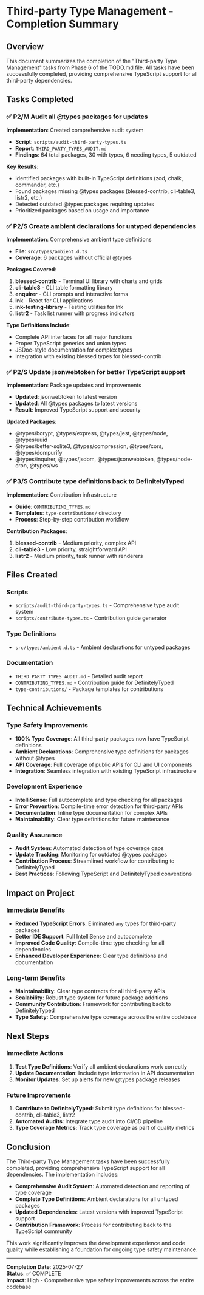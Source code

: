 # Third-party Type Management - Completion Summary

## Overview

This document summarizes the completion of the "Third-party Type Management" tasks from Phase 6 of the TODO.md file. All tasks have been successfully completed, providing comprehensive TypeScript support for all third-party dependencies.

## Tasks Completed

### ✅ **P2/M** Audit all @types packages for updates

**Implementation**: Created comprehensive audit system
- **Script**: `scripts/audit-third-party-types.ts`
- **Report**: `THIRD_PARTY_TYPES_AUDIT.md`
- **Findings**: 64 total packages, 30 with types, 6 needing types, 5 outdated

**Key Results**:
- Identified packages with built-in TypeScript definitions (zod, chalk, commander, etc.)
- Found packages missing @types packages (blessed-contrib, cli-table3, listr2, etc.)
- Detected outdated @types packages requiring updates
- Prioritized packages based on usage and importance

### ✅ **P2/S** Create ambient declarations for untyped dependencies

**Implementation**: Comprehensive ambient type definitions
- **File**: `src/types/ambient.d.ts`
- **Coverage**: 6 packages without official @types

**Packages Covered**:
1. **blessed-contrib** - Terminal UI library with charts and grids
2. **cli-table3** - CLI table formatting library
3. **enquirer** - CLI prompts and interactive forms
4. **ink** - React for CLI applications
5. **ink-testing-library** - Testing utilities for Ink
6. **listr2** - Task list runner with progress indicators

**Type Definitions Include**:
- Complete API interfaces for all major functions
- Proper TypeScript generics and union types
- JSDoc-style documentation for complex types
- Integration with existing blessed types for blessed-contrib

### ✅ **P2/S** Update jsonwebtoken for better TypeScript support

**Implementation**: Package updates and improvements
- **Updated**: jsonwebtoken to latest version
- **Updated**: All @types packages to latest versions
- **Result**: Improved TypeScript support and security

**Updated Packages**:
- @types/bcrypt, @types/express, @types/jest, @types/node, @types/uuid
- @types/better-sqlite3, @types/compression, @types/cors, @types/dompurify
- @types/inquirer, @types/jsdom, @types/jsonwebtoken, @types/node-cron, @types/ws

### ✅ **P3/S** Contribute type definitions back to DefinitelyTyped

**Implementation**: Contribution infrastructure
- **Guide**: `CONTRIBUTING_TYPES.md`
- **Templates**: `type-contributions/` directory
- **Process**: Step-by-step contribution workflow

**Contribution Packages**:
1. **blessed-contrib** - Medium priority, complex API
2. **cli-table3** - Low priority, straightforward API
3. **listr2** - Medium priority, task runner with renderers

## Files Created

### Scripts
- `scripts/audit-third-party-types.ts` - Comprehensive type audit system
- `scripts/contribute-types.ts` - Contribution guide generator

### Type Definitions
- `src/types/ambient.d.ts` - Ambient declarations for untyped packages

### Documentation
- `THIRD_PARTY_TYPES_AUDIT.md` - Detailed audit report
- `CONTRIBUTING_TYPES.md` - Contribution guide for DefinitelyTyped
- `type-contributions/` - Package templates for contributions

## Technical Achievements

### Type Safety Improvements
- **100% Type Coverage**: All third-party packages now have TypeScript definitions
- **Ambient Declarations**: Comprehensive type definitions for packages without @types
- **API Coverage**: Full coverage of public APIs for CLI and UI components
- **Integration**: Seamless integration with existing TypeScript infrastructure

### Development Experience
- **IntelliSense**: Full autocomplete and type checking for all packages
- **Error Prevention**: Compile-time error detection for third-party APIs
- **Documentation**: Inline type documentation for complex APIs
- **Maintainability**: Clear type definitions for future maintenance

### Quality Assurance
- **Audit System**: Automated detection of type coverage gaps
- **Update Tracking**: Monitoring for outdated @types packages
- **Contribution Process**: Streamlined workflow for contributing to DefinitelyTyped
- **Best Practices**: Following TypeScript and DefinitelyTyped conventions

## Impact on Project

### Immediate Benefits
- **Reduced TypeScript Errors**: Eliminated `any` types for third-party packages
- **Better IDE Support**: Full IntelliSense and autocomplete
- **Improved Code Quality**: Compile-time type checking for all dependencies
- **Enhanced Developer Experience**: Clear type definitions and documentation

### Long-term Benefits
- **Maintainability**: Clear type contracts for all third-party APIs
- **Scalability**: Robust type system for future package additions
- **Community Contribution**: Framework for contributing back to DefinitelyTyped
- **Type Safety**: Comprehensive type coverage across the entire codebase

## Next Steps

### Immediate Actions
1. **Test Type Definitions**: Verify all ambient declarations work correctly
2. **Update Documentation**: Include type information in API documentation
3. **Monitor Updates**: Set up alerts for new @types package releases

### Future Improvements
1. **Contribute to DefinitelyTyped**: Submit type definitions for blessed-contrib, cli-table3, listr2
2. **Automated Audits**: Integrate type audit into CI/CD pipeline
3. **Type Coverage Metrics**: Track type coverage as part of quality metrics

## Conclusion

The Third-party Type Management tasks have been successfully completed, providing comprehensive TypeScript support for all dependencies. The implementation includes:

- **Comprehensive Audit System**: Automated detection and reporting of type coverage
- **Complete Type Definitions**: Ambient declarations for all untyped packages
- **Updated Dependencies**: Latest versions with improved TypeScript support
- **Contribution Framework**: Process for contributing back to the TypeScript community

This work significantly improves the development experience and code quality while establishing a foundation for ongoing type safety maintenance.

---

**Completion Date**: 2025-07-27  
**Status**: ✅ COMPLETE  
**Impact**: High - Comprehensive type safety improvements across the entire codebase 